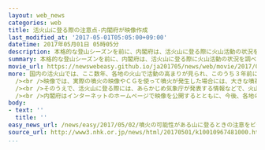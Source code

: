 ```yaml
---
layout: web_news
categories: web
title: 活火山に登る際の注意点-内閣府が映像作成
last_modified_at: '2017-05-01T05:05:00+09:00'
datetime: 2017年05月01日 05時05分
description: 本格的な登山シーズンを前に、内閣府は、活火山に登る際に火山活動の状況を調べたり、あらかじめ避難経路を確認したりするなど、注意すべき点をまとめた啓発用の映像を作成し、ホームページなどで公開しました。
summary: 本格的な登山シーズンを前に、内閣府は、活火山に登る際に火山活動の状況を調べたり、あらかじめ避難経路を確認したりするなど、注意すべき点をまとめた啓発用の映像を作成し、ホームページなどで公開しました。
movie_url: https://newswebeasy.github.io/ja201705/news/web/movie/2017/05/02/k10010967481000.mp4
more: 国内の活火山では、ここ数年、各地の火山で活動の高まりが見られ、このうち３年前に発生した御嶽山の噴火では、多くの登山客が被害にあい、死者、行方不明者は合わせて６３人に上っています。このため、内閣府は本格的な登山シーズンを前に、活火山に登る際に注意すべき点をまとめた映像を作成しました。<br
  /><br />映像では、実際の噴火の映像やＣＧを使って噴火が発生した場合には、大きな噴石が飛び散ったり、高温の火砕流が流れ下ったりするおそれがあるなど、噴火によってどのような危険性があるかを示しています。<br
  /><br />そのうえで、活火山に登る際には、あらかじめ気象庁が発表する情報などで、火山の活動状況を把握するとともに、噴火した場合に備えて、噴石から身を守るためのヘルメットを持参し、防災マップなどで噴火が起きた際の避難場所や避難経路を確認したうえで、登山ルートなどを記載した「登山届け」を提出するよう呼びかけています。<br
  /><br />内閣府はインターネットのホームページで映像を公開するとともに、今後、各地の観光施設などでも上映することにしていて、「十分な備えを行ったうえで登山してほしい」と呼びかけています。
body:
- text: ''
  title: ''
easy_news_url: /news/easy/2017/05/02/噴火の可能性がある山に登るときの注意をビデオにする/
source_url: http://www3.nhk.or.jp/news/html/20170501/k10010967481000.html
...
```


